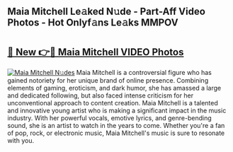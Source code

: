 ## Maia Mitchell Le𝚊ked N𝚞de - Part-Aff Video Photos - Hot Onlyf𝚊ns Le𝚊ks MMPOV

# <h2><a href="http://ac12444.deff.icu/?id=Maia+Mitchell">🔗 New 👉🔴 Maia Mitchell VIDEO Photos</a></h2>

[![Maia Mitchell N𝚞des](https://i.imgur.com/rIISA9y.gif)](http://ac12444.deff.icu/?id=Maia+Mitchell)
Maia Mitchell is a controversial figure who has gained notoriety for her unique brand of online presence. Combining elements of gaming, eroticism, and dark humor, she has amassed a large and dedicated following, but also faced intense criticism for her unconventional approach to content creation. Maia Mitchell is a talented and innovative young artist who is making a significant impact in the music industry. With her powerful vocals, emotive lyrics, and genre-bending sound, she is an artist to watch in the years to come. Whether you're a fan of pop, rock, or electronic music, Maia Mitchell's music is sure to resonate with you.
